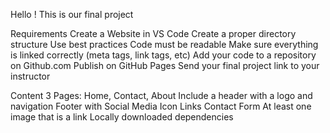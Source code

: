 Hello !
This is our final project

Requirements
Create a Website in VS Code Create a proper directory structure Use best practices Code must be readable Make sure everything is linked correctly (meta tags, link tags, etc) Add your code to a repository on Github.com Publish on GitHub Pages Send your final project link to your instructor

Content
3 Pages: Home, Contact, About Include a header with a logo and navigation Footer with Social Media Icon Links Contact Form At least one image that is a link Locally downloaded dependencies

